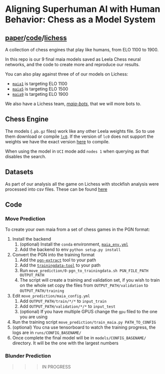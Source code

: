 # Aligning Superhuman AI with Human Behavior: Chess as a Model System

## [paper](https://arxiv.org/abs/2006.01855)/[code](https://github.com/CSSLab/maia-chess)/[lichess](https://lichess.org/team/maia-bots)

A collection of chess engines that play like humans, from ELO 1100 to 1900.

In this repo is our 9 final maia models saved as Leela Chess neural networks, and the code to create more and reproduce our results.

You can also play against three of of our models on Lichess:

+ [`maia1`](https://lichess.org/@/maia1) is targeting ELO 1100
+ [`maia5`](https://lichess.org/@/maia5) is targeting ELO 1500
+ [`maia9`](https://lichess.org/@/maia9) is targeting ELO 1900

We also have a Lichess team, [_maia-bots_](https://lichess.org/team/maia-bots), that we will more bots to.

## Chess Engine

The models (`.pb.gz` files) work like any other Leela weights file. So to use them download or compile [`lc0`](http://lczero.org). If the version of `lc0` does not support the weights we have the exact version [here](https://github.com/CSSLab/lc0_23) to compile.

When using the model in `UCI` mode add `nodes 1` when querying as that disables the search.

## Datasets

As part of our analysis all the game on Lichess with stockfish analysis were processed into csv files. These can be found [here](http://csslab.cs.toronto.edu/datasets/chess/kdd2020/)

## Code

### Move Prediction

To create your own maia from a set of chess games in the PGN format:

1. Install the backend
   1. (optional) Install the `conda` environment, [`maia_env.yml`](maia_env.yml)
   2. Add the backend to env `python setup.py install`
2. Convert the PGN into the training format
   1. Add the [`pgn-extract`](https://www.cs.kent.ac.uk/people/staff/djb/pgn-extract/) tool to your path
   2. Add the [`trainingdata-tool`](https://github.com/DanielUranga/trainingdata-tool) to your path
   3. Run `move_prediction/0-pgn_to_trainingdata.sh PGN_FILE_PATH OUTPUT_PATH`
   4. The script will create a training and validation set, if you wish to train on the whole set copy the files from `OUTPUT_PATH/validation` to `OUTPUT_PATH/training`
3. Edit `move_prediction/maia_config.yml`
   1. Add  `OUTPUT_PATH/train/*/*` to `input_train`
   2. Add  `OUTPUT_PATH/validation/*/*` to `input_test`
   3. (optional) If you have multiple GPUS change the `gpu` filed to the one you are using
4. Run the training script `move_prediction/train_maia.py PATH_TO_CONFIG`
5. (optional) You cna use tensorboard to watch the training progress, the logs are in `runs/CONFIG_BASENAME/`
6. Once complete the final model will be in `models/CONFIG_BASENAME/` directory. It will be the one with the largest numbers

### Blunder Prediction

>>> IN PROGRESS
